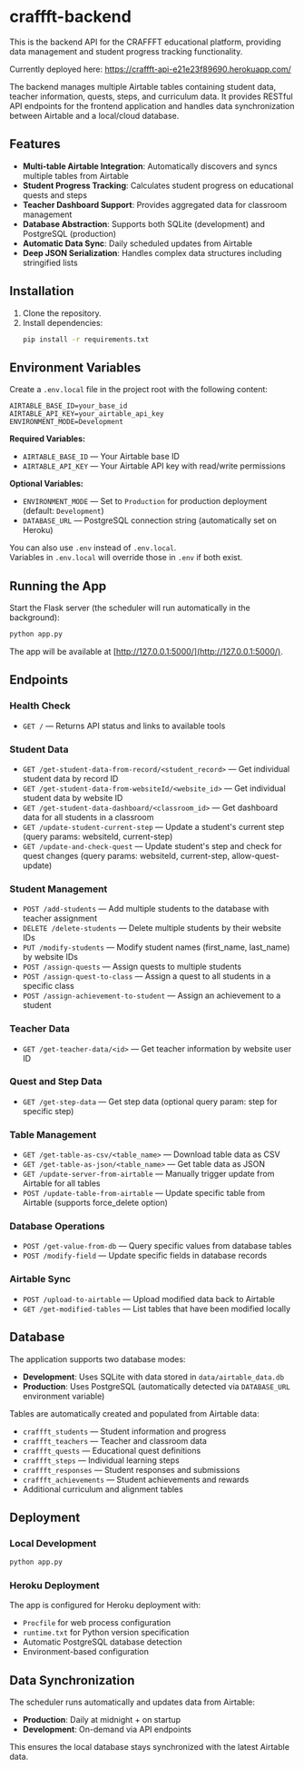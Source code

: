 # craffft-backend

This is the backend API for the CRAFFFT educational platform, providing data management and student progress tracking functionality.

Currently deployed here:
https://craffft-api-e21e23f89690.herokuapp.com/

The backend manages multiple Airtable tables containing student data, teacher information, quests, steps, and curriculum data. It provides RESTful API endpoints for the frontend application and handles data synchronization between Airtable and a local/cloud database.

## Features

- **Multi-table Airtable Integration**: Automatically discovers and syncs multiple tables from Airtable
- **Student Progress Tracking**: Calculates student progress on educational quests and steps  
- **Teacher Dashboard Support**: Provides aggregated data for classroom management
- **Database Abstraction**: Supports both SQLite (development) and PostgreSQL (production)
- **Automatic Data Sync**: Daily scheduled updates from Airtable
- **Deep JSON Serialization**: Handles complex data structures including stringified lists


## Installation

1. Clone the repository.
2. Install dependencies:
   ```bash
   pip install -r requirements.txt
   ```

## Environment Variables

Create a `.env.local` file in the project root with the following content:

```
AIRTABLE_BASE_ID=your_base_id
AIRTABLE_API_KEY=your_airtable_api_key
ENVIRONMENT_MODE=Development
```

**Required Variables:**
- `AIRTABLE_BASE_ID` — Your Airtable base ID
- `AIRTABLE_API_KEY` — Your Airtable API key with read/write permissions

**Optional Variables:**
- `ENVIRONMENT_MODE` — Set to `Production` for production deployment (default: `Development`)
- `DATABASE_URL` — PostgreSQL connection string (automatically set on Heroku)

You can also use `.env` instead of `.env.local`.  
Variables in `.env.local` will override those in `.env` if both exist.

## Running the App

Start the Flask server (the scheduler will run automatically in the background):

```bash
python app.py
```

The app will be available at [http://127.0.0.1:5000/](http://127.0.0.1:5000/).

## Endpoints

### Health Check
- `GET /` — Returns API status and links to available tools

### Student Data
- `GET /get-student-data-from-record/<student_record>` — Get individual student data by record ID
- `GET /get-student-data-from-websiteId/<website_id>` — Get individual student data by website ID
- `GET /get-student-data-dashboard/<classroom_id>` — Get dashboard data for all students in a classroom
- `GET /update-student-current-step` — Update a student's current step (query params: websiteId, current-step)
- `GET /update-and-check-quest` — Update student's step and check for quest changes (query params: websiteId, current-step, allow-quest-update)

### Student Management
- `POST /add-students` — Add multiple students to the database with teacher assignment
- `DELETE /delete-students` — Delete multiple students by their website IDs
- `PUT /modify-students` — Modify student names (first_name, last_name) by website IDs
- `POST /assign-quests` — Assign quests to multiple students
- `POST /assign-quest-to-class` — Assign a quest to all students in a specific class
- `POST /assign-achievement-to-student` — Assign an achievement to a student

### Teacher Data  
- `GET /get-teacher-data/<id>` — Get teacher information by website user ID

### Quest and Step Data
- `GET /get-step-data` — Get step data (optional query param: step for specific step)

### Table Management
- `GET /get-table-as-csv/<table_name>` — Download table data as CSV
- `GET /get-table-as-json/<table_name>` — Get table data as JSON
- `GET /update-server-from-airtable` — Manually trigger update from Airtable for all tables
- `POST /update-table-from-airtable` — Update specific table from Airtable (supports force_delete option)

### Database Operations
- `POST /get-value-from-db` — Query specific values from database tables
- `POST /modify-field` — Update specific fields in database records

### Airtable Sync
- `POST /upload-to-airtable` — Upload modified data back to Airtable
- `GET /get-modified-tables` — List tables that have been modified locally

## Database

The application supports two database modes:

- **Development**: Uses SQLite with data stored in `data/airtable_data.db`
- **Production**: Uses PostgreSQL (automatically detected via `DATABASE_URL` environment variable)

Tables are automatically created and populated from Airtable data:
- `craffft_students` — Student information and progress
- `craffft_teachers` — Teacher and classroom data  
- `craffft_quests` — Educational quest definitions
- `craffft_steps` — Individual learning steps
- `craffft_responses` — Student responses and submissions
- `craffft_achievements` — Student achievements and rewards
- Additional curriculum and alignment tables

## Deployment

### Local Development
```bash
python app.py
```

### Heroku Deployment
The app is configured for Heroku deployment with:
- `Procfile` for web process configuration
- `runtime.txt` for Python version specification
- Automatic PostgreSQL database detection
- Environment-based configuration

## Data Synchronization

The scheduler runs automatically and updates data from Airtable:
- **Production**: Daily at midnight + on startup
- **Development**: On-demand via API endpoints

This ensures the local database stays synchronized with the latest Airtable data.
